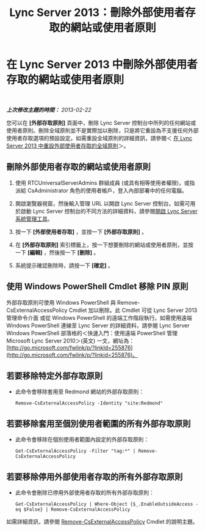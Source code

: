 ﻿---
title: Lync Server 2013：刪除外部使用者存取的網站或使用者原則
TOCTitle: 刪除外部使用者存取的網站或使用者原則
ms:assetid: 6d907507-825b-4354-9c03-337a459f72de
ms:mtpsurl: https://technet.microsoft.com/zh-tw/library/Gg521013(v=OCS.15)
ms:contentKeyID: 49291237
ms.date: 08/10/2015
mtps_version: v=OCS.15
ms.translationtype: HT
---

# 在 Lync Server 2013 中刪除外部使用者存取的網站或使用者原則

 

_**上次修改主題的時間：** 2013-02-22_

您可以在 **\[外部存取原則\]** 頁面中，刪除 Lync Server 控制台中所列的任何網站或使用者原則。刪除全域原則並不是實際加以刪除，只是將它重設為不支援任何外部使用者存取選項的預設設定。如需重設全域原則的詳細資訊，請參閱＜ [在 Lync Server 2013 中重設外部使用者存取的全域原則](lync-server-2013-reset-the-global-policy-for-external-user-access.md)＞。

## 刪除外部使用者存取的網站或使用者原則

1.  使用 RTCUniversalServerAdmins 群組成員 (或具有相等使用者權限)，或指派給 CsAdministrator 角色的使用者帳戶，登入內部部署中的任何電腦。

2.  開啟瀏覽器視窗，然後輸入管理 URL 以開啟 Lync Server 控制台。如需可用於啟動 Lync Server 控制台的不同方法的詳細資料，請參閱[開啟 Lync Server 系統管理工具](lync-server-2013-open-lync-server-administrative-tools.md)。

3.  按一下 **\[外部使用者存取\]** ，並按一下 **\[外部存取原則\]** 。

4.  在 **\[外部存取原則\]** 索引標籤上，按一下想要刪除的網站或使用者原則，並按一下 **\[編輯\]** ，然後按一下 **\[刪除\]** 。

5.  系統提示確認刪除時，請按一下 **\[確定\]** 。

## 使用 Windows PowerShell Cmdlet 移除 PIN 原則

外部存取原則可使用 Windows PowerShell 與 Remove-CsExternalAccessPolicy Cmdlet 加以刪除。此 Cmdlet 可從 Lync Server 2013 管理命令介面 或從 Windows PowerShell 的遠端工作階段執行。如需使用遠端 Windows PowerShell 連線至 Lync Server 的詳細資料，請參閱 Lync Server Windows PowerShell 部落格的＜快速入門：使用遠端 PowerShell 管理 Microsoft Lync Server 2010＞(英文) 一文，網址為：[http://go.microsoft.com/fwlink/p/?linkId=255876](http://go.microsoft.com/fwlink/p/?linkid=255876)。

## 若要移除特定外部存取原則

  - 此命令會移除套用至 Redmond 網站的外部存取原則：
    
        Remove-CsExternalAccessPolicy -Identity "site:Redmond"

## 若要移除套用至個別使用者範圍的所有外部存取原則

  - 此命令會移除在個別使用者範圍內設定的外部存取原則：
    
        Get-CsExternalAccessPolicy -Filter "tag:*" | Remove-CsExternalAccessPolicy

## 若要移除停用外部使用者存取的所有外部存取原則

  - 此命令會刪除已停用外部使用者存取的所有外部存取原則：
    
        Get-CsExternalAccessPolicy | Where-Object {$_.EnableOutsideAccess -eq $False} | Remove-CsExternalAccessPolicy

如需詳細資訊，請參閱 [Remove-CsExternalAccessPolicy](https://docs.microsoft.com/en-us/powershell/module/skype/Remove-CsExternalAccessPolicy) Cmdlet 的說明主題。

